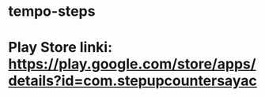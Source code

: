 # tempo-steps
# Play Store linki: https://play.google.com/store/apps/details?id=com.stepupcountersayac
